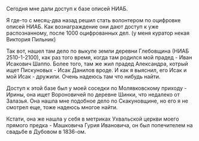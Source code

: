 Сегодня мне дали доступ к базе описей НИАБ.

Я где-то с месяц-два назад решил стать волонтером по оцифровке описей НИАБ.
Как вознаграждение они дают доступ к уже распознанному, после 1000 оцифрованных дел. (у меня куратор некая Виктория Пильник)

Так вот, нашел там дело по выкупе земли деревни Глебовщина (НИАБ 2510-1-2100), как раз того время, когда там родился мой прадед - Иван Исакович Шаппо.
Более того, там же жил прадед Александра, котрый ищет Пискуновых - Исак Данилов вроде.
И как я выяснил, его Исак и мой Исак - дружили.
Очень надеюсь там что нибудь найти.

Доступ к этой базе был у моей соседки по Молявковскому приходу - Ирины, она ищет Вороновичей по деревне Шинки, что недалеко от Залазья.
Она нашла мне подобное дело по Скакуновщине, но его я не смотрел еще, тоже надеюсь многое найти.

Кстати, она же нашла у себя в метриках Ухвальской церкви моего прямого предка - Машковича Гурия Ивановича, он был попечителем на свадьбе в Дубовом в 1836-ом.
